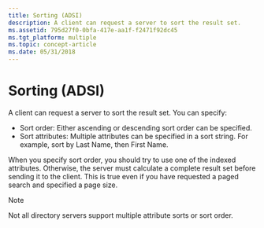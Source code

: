 ```yaml
---
title: Sorting (ADSI)
description: A client can request a server to sort the result set.
ms.assetid: 795d27f0-0bfa-417e-aa1f-f2471f92dc45
ms.tgt_platform: multiple
ms.topic: concept-article
ms.date: 05/31/2018
---
```


# Sorting (ADSI)

A client can request a server to sort the result set. You can specify:

-   Sort order: Either ascending or descending sort order can be specified.
-   Sort attributes: Multiple attributes can be specified in a sort string. For example, sort by Last Name, then First Name.

When you specify sort order, you should try to use one of the indexed attributes. Otherwise, the server must calculate a complete result set before sending it to the client. This is true even if you have requested a paged search and specified a page size.

> [!Note]  
> Not all directory servers support multiple attribute sorts or sort order.

 

 

 




